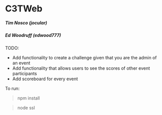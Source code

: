 # C3TWeb
##### Tim Nosco (jocular)
##### Ed Woodruff (edwood777)

TODO:
- Add functionality to create a challenge given that you are the admin of an event
- Add functionality that allows users to see the scores of other event participants
- Add scoreboard for every event

To run:
> npm install

> node ssl
